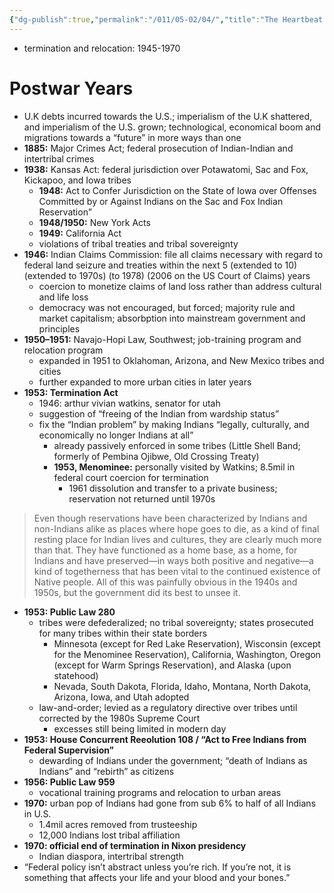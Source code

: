 ```yaml
---
{"dg-publish":true,"permalink":"/011/05-02/04/","title":"The Heartbeat of Wounded Knee, Chapter 4","tags":["ETHNS350"],"noteIcon":"fallback","created":"2024-09-26T13:45:04.162-07:00","updated":"2024-09-26T15:30:32.198-07:00"}
---
```


- termination and relocation: 1945-1970
# Postwar Years
- U.K debts incurred towards the U.S.; imperialism of the U.K shattered, and imperialism of the U.S. grown; technological, economical boom and migrations towards a “future” in more ways than one
- **1885:** Major Crimes Act; federal prosecution of Indian-Indian and intertribal crimes
- **1938:** Kansas Act: federal jurisdiction over Potawatomi, Sac and Fox, Kickapoo, and Iowa tribes
	- **1948:** Act to Confer Jurisdiction on the State of Iowa over Offenses Committed by or Against Indians on the Sac and Fox Indian Reservation”
	- **1948/1950:** New York Acts
	- **1949:** California Act
	- violations of tribal treaties and tribal sovereignty
- **1946:** Indian Claims Commission: file all claims necessary with regard to federal land seizure and treaties within the next 5 (extended to 10) (extended to 1970s) (to 1978) (2006 on the US Court of Claims) years
	- coercion to monetize claims of land loss rather than address cultural and life loss
	- democracy was not encouraged, but forced; majority rule and market capitalism; absorbption into mainstream government and principles
- **1950–1951:** Navajo-Hopi Law, Southwest; job-training program and relocation program
	- expanded in 1951 to Oklahoman, Arizona, and New Mexico tribes and cities
	- further expanded to more urban cities in later years
- **1953: Termination Act**
	- 1946: arthur vivian watkins, senator for utah
	- suggestion of “freeing of the Indian from wardship status”
	- fix the “Indian problem” by making Indians “legally, culturally, and economically no longer Indians at all”
		- already passively enforced in some tribes (Little Shell Band; formerly of Pembina Ojibwe, Old Crossing Treaty)
		- **1953, Menominee:** personally visited by Watkins; 8.5mil in federal court coercion for termination
			- 1961 dissolution and transfer to a private business; reservation not returned until 1970s
> Even though reservations have been characterized by Indians and non-Indians alike as places where hope goes to die, as a kind of final resting place for Indian lives and cultures, they are clearly much more than that. They have functioned as a home base, as a home, for Indians and have preserved—in ways both positive and negative—a kind of togetherness that has been vital to the continued existence of Native people. All of this was painfully obvious in the 1940s and 1950s, but the government did its best to unsee it.
- **1953: Public Law 280**
	- tribes were defederalized; no tribal sovereignty; states prosecuted for many tribes within their state borders
		- Minnesota (except for Red Lake Reservation), Wisconsin (except for the Menominee Reservation), California, Washington, Oregon (except for Warm Springs Reservation), and Alaska (upon statehood)
		- Nevada, South Dakota, Florida, Idaho, Montana, North Dakota, Arizona, Iowa, and Utah adopted
	- law-and-order; levied as a regulatory directive over tribes until corrected by the 1980s Supreme Court
		- excesses still being limited in modern day
- **1953: House Concurrent Reeolution 108 / “Act to Free Indians from Federal Supervision”**
	- dewarding of Indians under the government; “death of Indians as Indians” and “rebirth” as citizens
- **1956: Public Law 959**
	- vocational training programs and relocation to urban areas
- **1970:** urban pop of Indians had gone from sub 6% to half of all Indians in U.S.
	- 1.4mil acres removed from trusteeship
	- 12,000 Indians lost tribal affiliation
- **1970: official end of termination in Nixon presidency**
	- Indian diaspora, intertribal strength
- “Federal policy isn’t abstract unless you’re rich. If you’re not, it is something that affects your life and your blood and your bones.”